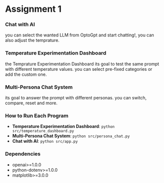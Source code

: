 # Assignment 1
### Chat with AI
you can select the wanted LLM from OptoGpt and start chatting!, you can also adjust the temprature.

### Temperature Experimentation Dashboard
the Temprature Experimentation Dashboard its goal to test the same prompt with different temperature values. you can select pre-fixed categories or add the custom one.


### Multi-Persona Chat System
its goal to answer the prompt with different personas. you can switch, compare, reset and more.


### How to Run Each Program
- **Temperature Experimentation Dashboard**: `python src/temperature_dashboard.py`
- **Multi-Persona Chat System**: `python src/persona_chat.py`
- **Chat with AI**: `python src/app.py`

### Dependencies
- openai>=1.0.0
- python-dotenv>=1.0.0
- matplotlib>=3.0.0





